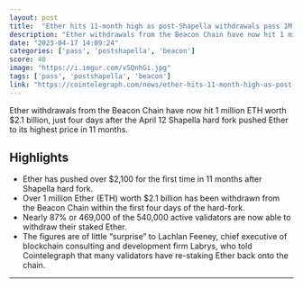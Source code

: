 ```yaml
---
layout: post
title:  "Ether hits 11-month high as post-Shapella withdrawals pass 1M ETH"
description: "Ether withdrawals from the Beacon Chain have now hit 1 million ETH worth $2.1 billion, just four days after the April 12 Shapella hard fork pushed Ether to its highest price in 11 months."
date: "2023-04-17 14:09:24"
categories: ['pass', 'postshapella', 'beacon']
score: 40
image: "https://i.imgur.com/vSQnhGi.jpg"
tags: ['pass', 'postshapella', 'beacon']
link: "https://cointelegraph.com/news/ether-hits-11-month-high-as-post-shapella-withdrawals-pass-1m-eth"
---
```


Ether withdrawals from the Beacon Chain have now hit 1 million ETH worth $2.1 billion, just four days after the April 12 Shapella hard fork pushed Ether to its highest price in 11 months.

## Highlights

- Ether has pushed over $2,100 for the first time in 11 months after Shapella hard fork.
- Over 1 million Ether (ETH) worth $2.1 billion has been withdrawn from the Beacon Chain within the first four days of the hard-fork.
- Nearly 87% or 469,000 of the 540,000 active validators are now able to withdraw their staked Ether.
- The figures are of little “surprise” to Lachlan Feeney, chief executive of blockchain consulting and development firm Labrys, who told Cointelegraph that many validators have re-staking Ether back onto the chain.

---
